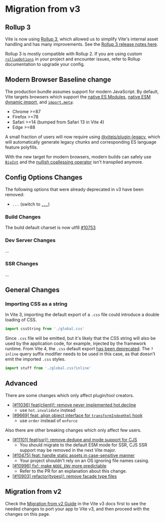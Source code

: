 # Migration from v3

## Rollup 3

Vite is now using [Rollup 3](https://github.com/vitejs/vite/issues/9870), which allowed us to simplify Vite's internal asset handling and has many improvements. See the [Rollup 3 release notes here](https://github.com/rollup/rollup/releases).

Rollup 3 is mostly compatible with Rollup 2. If you are using custom [`rollupOptions`](../config/build-options.md#rollup-options) in your project and encounter issues, refer to Rollup documentation to upgrade your config.

## Modern Browser Baseline change

The production bundle assumes support for modern JavaScript. By default, Vite targets browsers which support the [native ES Modules](https://caniuse.com/es6-module), [native ESM dynamic import](https://caniuse.com/es6-module-dynamic-import), and [`import.meta`](https://caniuse.com/mdn-javascript_operators_import_meta):

- Chrome >=87
- Firefox >=78
- Safari >=14 (bumped from Safari 13 in Vite 4)
- Edge >=88

A small fraction of users will now require using [@vitejs/plugin-legacy](https://github.com/vitejs/vite/tree/main/packages/plugin-legacy), which will automatically generate legacy chunks and corresponding ES language feature polyfills.

With the new target for modern browsers, modern builds can safely use [`BigInt`](https://developer.mozilla.org/en-US/docs/Web/JavaScript/Reference/Global_Objects/BigInt) and the [nullish coallessing operator](https://developer.mozilla.org/en-US/docs/Web/JavaScript/Reference/Operators/Nullish_coalescing) isn't transpiled anymore.

## Config Options Changes

The following options that were already deprecated in v3 have been removed:

- `...` (switch to [`...`](../config/shared-options.md#resolve-alias))

### Build Changes

The build default charset is now utf8 [#10753](https://github.com/vitejs/vite/issues/10753)

### Dev Server Changes

...

### SSR Changes

...

## General Changes

### Importing CSS as a string

In Vite 3, importing the default export of a `.css` file could introduce a double loading of CSS.

```ts
import cssString from './global.css'
```

Since `.css` file will be emitted, but it's likely that the CSS string will also be used by the application code, for example, injected by the framework runtime. From Vite 4, the `.css` default export [has been deprecated](https://github.com/vitejs/vite/issues/11094). The `?inline` query suffix modifier needs to be used in this case, as that doesn't emit the imported `.css` styles.

```ts
import stuff from './global.css?inline'
```

## Advanced

There are some changes which only affect plugin/tool creators.

- [[#11036] feat(client)!: remove never implemented hot.decline](https://github.com/vitejs/vite/issues/11036)
  - use `hot.invalidate` instead
- [[#9669] feat: align object interface for `transformIndexHtml` hook](https://github.com/vitejs/vite/issues/9669)
  - use `order` instead of `enforce`

Also there are other breaking changes which only affect few users.

- [[#11101] feat(ssr)!: remove dedupe and mode support for CJS](https://github.com/vitejs/vite/pull/11101)
  - You should migrate to the default ESM mode for SSR, CJS SSR support may be removed in the next Vite major.
- [[#10475] feat: handle static assets in case-sensitive manner](https://github.com/vitejs/vite/pull/10475)
  - Your project shouldn't rely on an OS ignoring file names casing.
- [[#10996] fix!: make `NODE_ENV` more predictable](https://github.com/vitejs/vite/pull/10996)
  - Refer to the PR for an explanation about this change.
- [[#10903] refactor(types)!: remove facade type files](https://github.com/vitejs/vite/pull/10903)

## Migration from v2

Check the [Migration from v2 Guide](https://v3.vitejs.dev/guide/migration.html) in the Vite v3 docs first to see the needed changes to port your app to Vite v3, and then proceed with the changes on this page.
